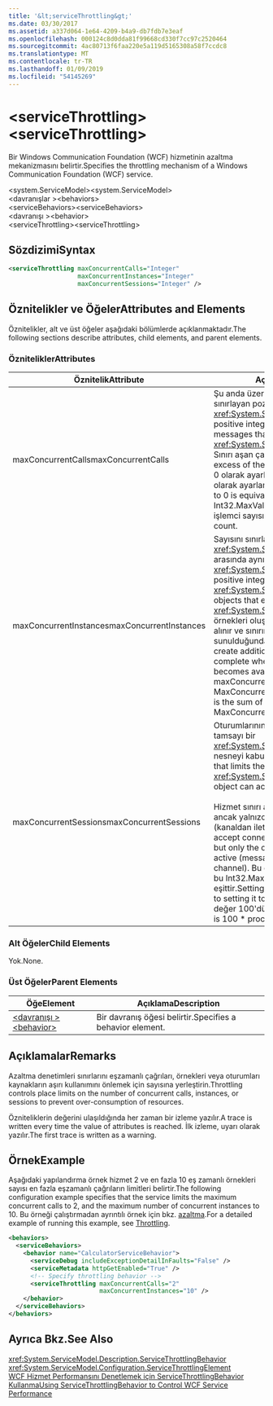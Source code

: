 ```yaml
---
title: '&lt;serviceThrottling&gt;'
ms.date: 03/30/2017
ms.assetid: a337d064-1e64-4209-b4a9-db7fdb7e3eaf
ms.openlocfilehash: 000124c8d0dda81f99668cd330f7cc97c2520464
ms.sourcegitcommit: 4ac80713f6faa220e5a119d5165308a58f7ccdc8
ms.translationtype: MT
ms.contentlocale: tr-TR
ms.lasthandoff: 01/09/2019
ms.locfileid: "54145269"
---
```

# <a name="ltservicethrottlinggt"></a><span data-ttu-id="0754a-102">&lt;serviceThrottling&gt;</span><span class="sxs-lookup"><span data-stu-id="0754a-102">&lt;serviceThrottling&gt;</span></span>
<span data-ttu-id="0754a-103">Bir Windows Communication Foundation (WCF) hizmetinin azaltma mekanizmasını belirtir.</span><span class="sxs-lookup"><span data-stu-id="0754a-103">Specifies the throttling mechanism of a Windows Communication Foundation (WCF) service.</span></span>  
  
 <span data-ttu-id="0754a-104">\<system.ServiceModel></span><span class="sxs-lookup"><span data-stu-id="0754a-104">\<system.ServiceModel></span></span>  
<span data-ttu-id="0754a-105">\<davranışlar ></span><span class="sxs-lookup"><span data-stu-id="0754a-105">\<behaviors></span></span>  
<span data-ttu-id="0754a-106">\<serviceBehaviors></span><span class="sxs-lookup"><span data-stu-id="0754a-106">\<serviceBehaviors></span></span>  
<span data-ttu-id="0754a-107">\<davranışı ></span><span class="sxs-lookup"><span data-stu-id="0754a-107">\<behavior></span></span>  
<span data-ttu-id="0754a-108">\<serviceThrottling></span><span class="sxs-lookup"><span data-stu-id="0754a-108">\<serviceThrottling></span></span>  
  
## <a name="syntax"></a><span data-ttu-id="0754a-109">Sözdizimi</span><span class="sxs-lookup"><span data-stu-id="0754a-109">Syntax</span></span>  
  
```xml  
<serviceThrottling maxConcurrentCalls="Integer"
                   maxConcurrentInstances="Integer"
                   maxConcurrentSessions="Integer" />
```  
  
## <a name="attributes-and-elements"></a><span data-ttu-id="0754a-110">Öznitelikler ve Öğeler</span><span class="sxs-lookup"><span data-stu-id="0754a-110">Attributes and Elements</span></span>  
 <span data-ttu-id="0754a-111">Öznitelikler, alt ve üst öğeler aşağıdaki bölümlerde açıklanmaktadır.</span><span class="sxs-lookup"><span data-stu-id="0754a-111">The following sections describe attributes, child elements, and parent elements.</span></span>  
  
### <a name="attributes"></a><span data-ttu-id="0754a-112">Öznitelikler</span><span class="sxs-lookup"><span data-stu-id="0754a-112">Attributes</span></span>  
  
|<span data-ttu-id="0754a-113">Öznitelik</span><span class="sxs-lookup"><span data-stu-id="0754a-113">Attribute</span></span>|<span data-ttu-id="0754a-114">Açıklama</span><span class="sxs-lookup"><span data-stu-id="0754a-114">Description</span></span>|  
|---------------|-----------------|  
|<span data-ttu-id="0754a-115">maxConcurrentCalls</span><span class="sxs-lookup"><span data-stu-id="0754a-115">maxConcurrentCalls</span></span>|<span data-ttu-id="0754a-116">Şu anda üzerinde işlem iletilerinin sayısını sınırlayan pozitif bir tamsayı bir <xref:System.ServiceModel.ServiceHost>.</span><span class="sxs-lookup"><span data-stu-id="0754a-116">A positive integer that limits the number of messages that currently process across a <xref:System.ServiceModel.ServiceHost>.</span></span> <span data-ttu-id="0754a-117">Sınırı aşan çağrıları kuyruğa alınır.</span><span class="sxs-lookup"><span data-stu-id="0754a-117">Calls in excess of the limit are queued.</span></span> <span data-ttu-id="0754a-118">Bu değerin 0 olarak ayarlanması, bu Int32.MaxValue olarak ayarlamaya eşittir.</span><span class="sxs-lookup"><span data-stu-id="0754a-118">Setting this value to 0 is equivalent to setting it to Int32.MaxValue.</span></span> <span data-ttu-id="0754a-119">Varsayılan değer 16 \* işlemci sayısı.</span><span class="sxs-lookup"><span data-stu-id="0754a-119">The default is 16 \* processor count.</span></span>|  
|<span data-ttu-id="0754a-120">maxConcurrentInstances</span><span class="sxs-lookup"><span data-stu-id="0754a-120">maxConcurrentInstances</span></span>|<span data-ttu-id="0754a-121">Sayısını sınırlayan pozitif bir tamsayı <xref:System.ServiceModel.InstanceContext> arasında aynı anda yürütmek nesneleri bir <xref:System.ServiceModel.ServiceHost>.</span><span class="sxs-lookup"><span data-stu-id="0754a-121">A positive integer that limits the number of <xref:System.ServiceModel.InstanceContext> objects that execute at one time across a <xref:System.ServiceModel.ServiceHost>.</span></span> <span data-ttu-id="0754a-122">Ek örnekleri oluşturmak için istekler kuyruğa alınır ve sınırın altına bir yuva kullanıma sunulduğunda tamamlayın.</span><span class="sxs-lookup"><span data-stu-id="0754a-122">Requests to create additional instances are queued and complete when a slot below the limit becomes available.</span></span> <span data-ttu-id="0754a-123">Varsayılan maxConcurrentSessions ve MaxConcurrentCalls toplamıdır</span><span class="sxs-lookup"><span data-stu-id="0754a-123">The default is the sum of maxConcurrentSessions and MaxConcurrentCalls</span></span>|  
|<span data-ttu-id="0754a-124">maxConcurrentSessions</span><span class="sxs-lookup"><span data-stu-id="0754a-124">maxConcurrentSessions</span></span>|<span data-ttu-id="0754a-125">Oturumlarının sayısını sınırlayan pozitif bir tamsayı bir <xref:System.ServiceModel.ServiceHost> nesneyi kabul edebilir.</span><span class="sxs-lookup"><span data-stu-id="0754a-125">A positive integer that limits the number of sessions a <xref:System.ServiceModel.ServiceHost> object can accept.</span></span><br /><br /> <span data-ttu-id="0754a-126">Hizmet sınırı aşan bağlantılar kabul eder, ancak yalnızca kanalları sınırın altına etkin (kanaldan iletiler okunur).</span><span class="sxs-lookup"><span data-stu-id="0754a-126">The service will accept connections in excess of the limit, but only the channels below the limit are active (messages are read from the channel).</span></span> <span data-ttu-id="0754a-127">Bu değerin 0 olarak ayarlanması, bu Int32.MaxValue olarak ayarlamaya eşittir.</span><span class="sxs-lookup"><span data-stu-id="0754a-127">Setting this value to 0 is equivalent to setting it to Int32.MaxValue.</span></span> <span data-ttu-id="0754a-128">Varsayılan değer 100'dür \* işlemci sayısı.</span><span class="sxs-lookup"><span data-stu-id="0754a-128">The default is 100 \* processor count.</span></span>|  
  
### <a name="child-elements"></a><span data-ttu-id="0754a-129">Alt Öğeler</span><span class="sxs-lookup"><span data-stu-id="0754a-129">Child Elements</span></span>  
 <span data-ttu-id="0754a-130">Yok.</span><span class="sxs-lookup"><span data-stu-id="0754a-130">None.</span></span>  
  
### <a name="parent-elements"></a><span data-ttu-id="0754a-131">Üst Öğeler</span><span class="sxs-lookup"><span data-stu-id="0754a-131">Parent Elements</span></span>  
  
|<span data-ttu-id="0754a-132">Öğe</span><span class="sxs-lookup"><span data-stu-id="0754a-132">Element</span></span>|<span data-ttu-id="0754a-133">Açıklama</span><span class="sxs-lookup"><span data-stu-id="0754a-133">Description</span></span>|  
|-------------|-----------------|  
|[<span data-ttu-id="0754a-134">\<davranışı ></span><span class="sxs-lookup"><span data-stu-id="0754a-134">\<behavior></span></span>](../../../../../docs/framework/configure-apps/file-schema/wcf/behavior-of-endpointbehaviors.md)|<span data-ttu-id="0754a-135">Bir davranış öğesi belirtir.</span><span class="sxs-lookup"><span data-stu-id="0754a-135">Specifies a behavior element.</span></span>|  
  
## <a name="remarks"></a><span data-ttu-id="0754a-136">Açıklamalar</span><span class="sxs-lookup"><span data-stu-id="0754a-136">Remarks</span></span>  
 <span data-ttu-id="0754a-137">Azaltma denetimleri sınırlarını eşzamanlı çağrıları, örnekleri veya oturumları kaynakların aşırı kullanımını önlemek için sayısına yerleştirin.</span><span class="sxs-lookup"><span data-stu-id="0754a-137">Throttling controls place limits on the number of concurrent calls, instances, or sessions to prevent over-consumption of resources.</span></span>  
  
 <span data-ttu-id="0754a-138">Özniteliklerin değerini ulaşıldığında her zaman bir izleme yazılır.</span><span class="sxs-lookup"><span data-stu-id="0754a-138">A trace is written every time the value of attributes is reached.</span></span> <span data-ttu-id="0754a-139">İlk izleme, uyarı olarak yazılır.</span><span class="sxs-lookup"><span data-stu-id="0754a-139">The first trace is written as a warning.</span></span>  
  
## <a name="example"></a><span data-ttu-id="0754a-140">Örnek</span><span class="sxs-lookup"><span data-stu-id="0754a-140">Example</span></span>  
 <span data-ttu-id="0754a-141">Aşağıdaki yapılandırma örnek hizmet 2 ve en fazla 10 eş zamanlı örnekleri sayısı en fazla eşzamanlı çağrıların limitleri belirtir.</span><span class="sxs-lookup"><span data-stu-id="0754a-141">The following configuration example specifies that the service limits the maximum concurrent calls to 2, and the maximum number of concurrent instances to 10.</span></span> <span data-ttu-id="0754a-142">Bu örneği çalıştırmadan ayrıntılı örnek için bkz. [azaltma](../../../../../docs/framework/wcf/samples/throttling.md).</span><span class="sxs-lookup"><span data-stu-id="0754a-142">For a detailed example of running this example, see [Throttling](../../../../../docs/framework/wcf/samples/throttling.md).</span></span>  
  
```xml  
<behaviors>
  <serviceBehaviors>
    <behavior name="CalculatorServiceBehavior">
      <serviceDebug includeExceptionDetailInFaults="False" />
      <serviceMetadata httpGetEnabled="True" />
      <!-- Specify throttling behavior -->
      <serviceThrottling maxConcurrentCalls="2"
                         maxConcurrentInstances="10" />
    </behavior>
  </serviceBehaviors>
</behaviors>
```  
  
## <a name="see-also"></a><span data-ttu-id="0754a-143">Ayrıca Bkz.</span><span class="sxs-lookup"><span data-stu-id="0754a-143">See Also</span></span>  
 <xref:System.ServiceModel.Description.ServiceThrottlingBehavior>  
 <xref:System.ServiceModel.Configuration.ServiceThrottlingElement>  
 [<span data-ttu-id="0754a-144">WCF Hizmet Performansını Denetlemek için ServiceThrottlingBehavior Kullanma</span><span class="sxs-lookup"><span data-stu-id="0754a-144">Using ServiceThrottlingBehavior to Control WCF Service Performance</span></span>](../../../../../docs/framework/wcf/feature-details/using-servicethrottlingbehavior-to-control-wcf-service-performance.md)
